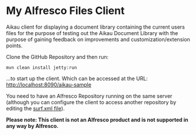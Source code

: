 # My Alfresco Files Client
Aikau client for displaying a document library containing the current users files for the purpose of testing out the Aikau Document Library with the purpose of gaining feedback on improvements and customization/extension points.

Clone the GitHub Repository and then run:

```
mvn clean install jetty:run
```

...to start up the client. Which can be accessed at the URL: [http://localhost:8090/aikau-sample](http://localhost:8090/aikau-sample)

You need to have an Alfresco Repository running on the same server (although you can configure the client to access another repository by editing the [surf.xml file](https://github.com/draperd/MyAlfrescoFiles/blob/master/src/main/webapp/WEB-INF/surf.xml)).


**Please note: This client is not an Alfresco product and is not supported in any way by Alfresco.**
